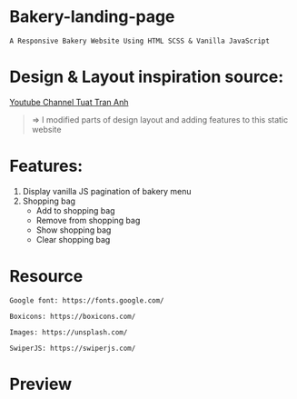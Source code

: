 # Bakery-landing-page

    A Responsive Bakery Website Using HTML SCSS & Vanilla JavaScript

# Design & Layout inspiration source:

[Youtube Channel Tuat Tran Anh](https://youtu.be/Oq19HVbblDc)

> => I modified parts of design layout and adding features to this static website

# Features:

1. Display vanilla JS pagination of bakery menu
2. Shopping bag
   - Add to shopping bag
   - Remove from shopping bag
   - Show shopping bag
   - Clear shopping bag

# Resource

    Google font: https://fonts.google.com/

    Boxicons: https://boxicons.com/

    Images: https://unsplash.com/

    SwiperJS: https://swiperjs.com/

# Preview
